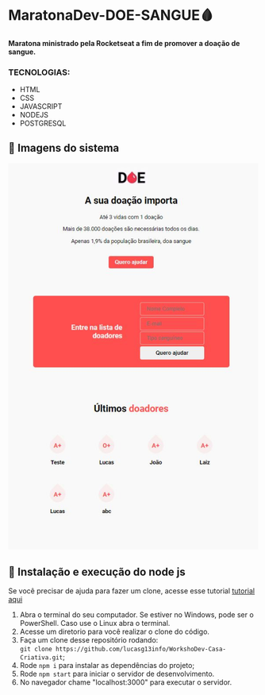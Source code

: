 # MaratonaDev-DOE-SANGUE🩸
#### Maratona ministrado pela Rocketseat a fim de promover a doação de sangue. 
### TECNOLOGIAS:
<ul>
  <li>HTML</li>
  <li>CSS</li>
  <li>JAVASCRIPT</li>
  <li>NODEJS</li>
   <li>POSTGRESQL</li>
</ul>

## 💉 Imagens do sistema 
<p align="center">
<img src="/img/Doe.JPG"></img>
</p>

## 💉 Instalação e execução do node js

Se você precisar de ajuda para fazer um clone, acesse esse tutorial [tutorial aqui](https://help.github.com/pt/github/creating-cloning-and-archiving-repositories/cloning-a-repository)

1. Abra o terminal do seu computador. Se estiver no Windows, pode ser o PowerShell. Caso use o Linux abra o terminal. 
2. Acesse um diretorio para você realizar o clone do código.
3. Faça um clone desse repositório rodando: <br> `git clone https://github.com/lucasg13info/WorkshoDev-Casa-Criativa.git`;
4. Rode `npm i` para instalar as dependências do projeto;
5. Rode `npm start` para iniciar o servidor de desenvolvimento.
6. No navegador chame "localhost:3000" para executar o servidor. 
